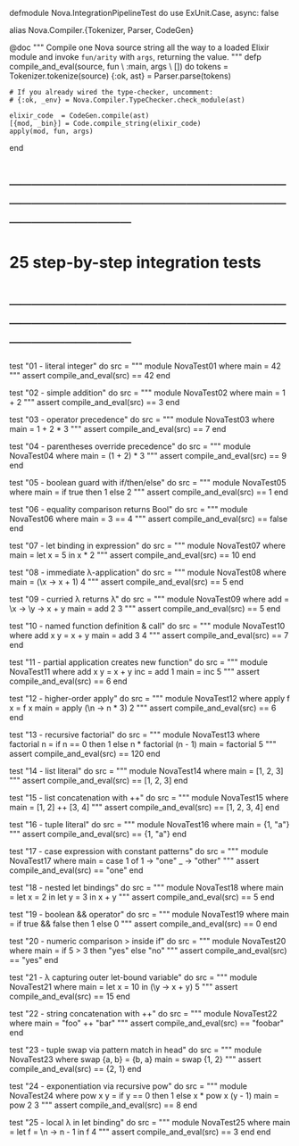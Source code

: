 defmodule Nova.IntegrationPipelineTest do
  use ExUnit.Case, async: false

  alias Nova.Compiler.{Tokenizer, Parser, CodeGen}

  @doc """
  Compile one Nova source string all the way to a loaded Elixir module
  and invoke `fun/arity` with `args`, returning the value.
  """
  defp compile_and_eval(source, fun \\ :main, args \\ []) do
    tokens       = Tokenizer.tokenize(source)
    {:ok, ast}   = Parser.parse(tokens)

    # If you already wired the type-checker, uncomment:
    # {:ok, _env} = Nova.Compiler.TypeChecker.check_module(ast)

    elixir_code  = CodeGen.compile(ast)
    [{mod, _bin}] = Code.compile_string(elixir_code)
    apply(mod, fun, args)
  end

  # ─────────────────────────────────────────────────────────────
  #  25 step-by-step integration tests
  # ─────────────────────────────────────────────────────────────

  test "01 - literal integer" do
    src = """
    module NovaTest01 where
    main = 42
    """
    assert compile_and_eval(src) == 42
  end

  test "02 - simple addition" do
    src = """
    module NovaTest02 where
    main = 1 + 2
    """
    assert compile_and_eval(src) == 3
  end

  test "03 - operator precedence" do
    src = """
    module NovaTest03 where
    main = 1 + 2 * 3
    """
    assert compile_and_eval(src) == 7
  end

  test "04 - parentheses override precedence" do
    src = """
    module NovaTest04 where
    main = (1 + 2) * 3
    """
    assert compile_and_eval(src) == 9
  end

  test "05 - boolean guard with if/then/else" do
    src = """
    module NovaTest05 where
    main = if true then 1 else 2
    """
    assert compile_and_eval(src) == 1
  end

  test "06 - equality comparison returns Bool" do
    src = """
    module NovaTest06 where
    main = 3 == 4
    """
    assert compile_and_eval(src) == false
  end

  test "07 - let binding in expression" do
    src = """
    module NovaTest07 where
    main = let x = 5 in x * 2
    """
    assert compile_and_eval(src) == 10
  end

  test "08 - immediate λ-application" do
    src = """
    module NovaTest08 where
    main = (\\x -> x + 1) 4
    """
    assert compile_and_eval(src) == 5
  end

  test "09 - curried λ returns λ" do
    src = """
    module NovaTest09 where
    add = \\x -> \\y -> x + y
    main = add 2 3
    """
    assert compile_and_eval(src) == 5
  end

  test "10 - named function definition & call" do
    src = """
    module NovaTest10 where
    add x y = x + y
    main = add 3 4
    """
    assert compile_and_eval(src) == 7
  end

  test "11 - partial application creates new function" do
    src = """
    module NovaTest11 where
    add x y = x + y
    inc = add 1
    main = inc 5
    """
    assert compile_and_eval(src) == 6
  end

  test "12 - higher-order apply" do
    src = """
    module NovaTest12 where
    apply f x = f x
    main = apply (\\n -> n * 3) 2
    """
    assert compile_and_eval(src) == 6
  end

  test "13 - recursive factorial" do
    src = """
    module NovaTest13 where
    factorial n = if n == 0 then 1 else n * factorial (n - 1)
    main = factorial 5
    """
    assert compile_and_eval(src) == 120
  end

  test "14 - list literal" do
    src = """
    module NovaTest14 where
    main = [1, 2, 3]
    """
    assert compile_and_eval(src) == [1, 2, 3]
  end

  test "15 - list concatenation with ++" do
    src = """
    module NovaTest15 where
    main = [1, 2] ++ [3, 4]
    """
    assert compile_and_eval(src) == [1, 2, 3, 4]
  end

  test "16 - tuple literal" do
    src = """
    module NovaTest16 where
    main = {1, "a"}
    """
    assert compile_and_eval(src) == {1, "a"}
  end

  test "17 - case expression with constant patterns" do
    src = """
    module NovaTest17 where
    main = case 1 of
      1 -> "one"
      _ -> "other"
    """
    assert compile_and_eval(src) == "one"
  end

  test "18 - nested let bindings" do
    src = """
    module NovaTest18 where
    main = let x = 2 in let y = 3 in x + y
    """
    assert compile_and_eval(src) == 5
  end

  test "19 - boolean && operator" do
    src = """
    module NovaTest19 where
    main = if true && false then 1 else 0
    """
    assert compile_and_eval(src) == 0
  end

  test "20 - numeric comparison > inside if" do
    src = """
    module NovaTest20 where
    main = if 5 > 3 then "yes" else "no"
    """
    assert compile_and_eval(src) == "yes"
  end

  test "21 - λ capturing outer let-bound variable" do
    src = """
    module NovaTest21 where
    main = let x = 10 in (\\y -> x + y) 5
    """
    assert compile_and_eval(src) == 15
  end

  test "22 - string concatenation with ++" do
    src = """
    module NovaTest22 where
    main = "foo" ++ "bar"
    """
    assert compile_and_eval(src) == "foobar"
  end

  test "23 - tuple swap via pattern match in head" do
    src = """
    module NovaTest23 where
    swap {a, b} = {b, a}
    main = swap {1, 2}
    """
    assert compile_and_eval(src) == {2, 1}
  end

  test "24 - exponentiation via recursive pow" do
    src = """
    module NovaTest24 where
    pow x y = if y == 0 then 1 else x * pow x (y - 1)
    main = pow 2 3
    """
    assert compile_and_eval(src) == 8
  end

  test "25 - local λ in let binding" do
    src = """
    module NovaTest25 where
    main = let f = \\n -> n - 1 in f 4
    """
    assert compile_and_eval(src) == 3
  end
end
